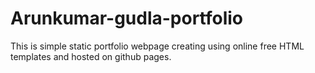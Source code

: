 # Arunkumar-gudla-portfolio

This is simple static portfolio webpage creating using online free HTML templates and hosted on github pages.
